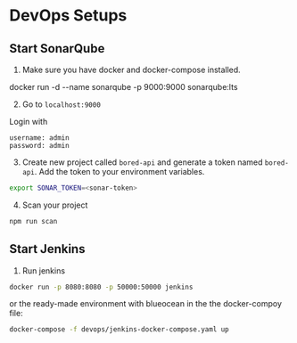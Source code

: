 # DevOps Setups

## Start SonarQube
1. Make sure you have docker and docker-compose installed.

docker run -d --name sonarqube -p 9000:9000 sonarqube:lts

2. Go to `localhost:9000`

Login with 
```
username: admin
password: admin
```

3. Create new project called `bored-api` and generate a token named `bored-api`. Add the token to your environment variables.

```bash
export SONAR_TOKEN=<sonar-token>
```

4. Scan your project
```bash
npm run scan
```

## Start Jenkins

1. Run jenkins

```bash
docker run -p 8080:8080 -p 50000:50000 jenkins
```

or the ready-made environment with blueocean in the the docker-compoy file:

```bash
docker-compose -f devops/jenkins-docker-compose.yaml up
```